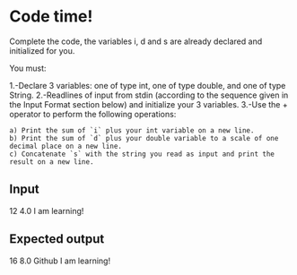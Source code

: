 # Code time!

Complete the code, the variables i, d and s are already declared and initialized for you. 

You must:

1.-Declare 3 variables: one of type int, one of type double, and one of type String.
2.-Readlines of input from stdin (according to the sequence given in the Input Format section below) and initialize your 3 variables.
3.-Use the + operator to perform the following operations:

    a) Print the sum of `i` plus your int variable on a new line.
    b) Print the sum of `d` plus your double variable to a scale of one decimal place on a new line.
    c) Concatenate `s` with the string you read as input and print the result on a new line. 

## Input

12
4.0
I am learning!

## Expected output

16
8.0
Github I am learning!